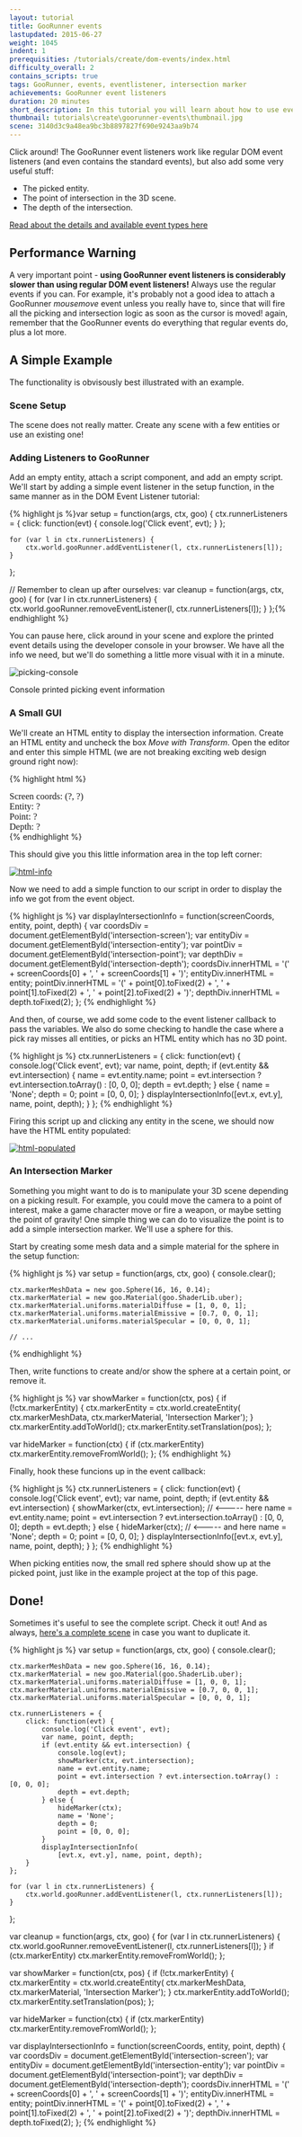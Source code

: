 ```yaml
---
layout: tutorial
title: GooRunner events
lastupdated: 2015-06-27
weight: 1045
indent: 1
prerequisities: /tutorials/create/dom-events/index.html
difficulty_overall: 2
contains_scripts: true
tags: GooRunner, events, eventlistener, intersection marker
achievements: GooRunner event listeners
duration: 20 minutes
short_description: In this tutorial you will learn about how to use event listeners in a 3D environment with the GooRunner Event Listeners
thumbnail: tutorials\create\goorunner-events\thumbnail.jpg
scene: 3140d3c9a48ea9bc3b8897827f690e9243aa9b74
---
```

Click around! The GooRunner event listeners work like regular DOM event listeners (and even contains the standard events), but also add some very useful stuff:

*   The picked entity.
*   The point of intersection in the 3D scene.
*   The depth of the intersection.

<div class="alert alert-info" role="alert">
    <a href="http://code.gooengine.com/latest/docs/index.html?c=_met_GooRunner_addEventListener">Read about the details and available event types here</a>
</div>

## Performance Warning

A very important point - **using GooRunner event listeners is considerably slower than using regular DOM event listeners!** Always use the regular events if you can. For example, it's probably not a good idea to attach a GooRunner _mousemove_ event unless you really have to, since that will fire all the picking and intersection logic as soon as the cursor is moved! again, remember that the GooRunner events do everything that regular events do, plus a lot more.

## A Simple Example

The functionality is obvisously best illustrated with an example.

### Scene Setup

The scene does not really matter. Create any scene with a few entities or use an existing one!

### Adding Listeners to GooRunner

Add an empty entity, attach a script component, and add an empty script. We'll start by adding a simple event listener in the setup function, in the same manner as in the DOM Event Listener tutorial:

{% highlight js %}var setup = function(args, ctx, goo) {
    ctx.runnerListeners = {
        click: function(evt) {
            console.log('Click event', evt);
        }
    };

    for (var l in ctx.runnerListeners) {
        ctx.world.gooRunner.addEventListener(l, ctx.runnerListeners[l]);
    }
};

// Remember to clean up after ourselves:
var cleanup = function(args, ctx, goo) {
    for (var l in ctx.runnerListeners) {
        ctx.world.gooRunner.removeEventListener(l, ctx.runnerListeners[l]);
    }
};{% endhighlight %}

You can pause here, click around in your scene and explore the printed event details using the developer console in your browser. We have all the info we need, but we'll do something a little more visual with it in a minute.

![picking-console](picking-console1.jpg)

Console printed picking event information

### A Small GUI

We'll create an HTML entity to display the intersection information. Create an HTML entity and uncheck the box _Move with Transform_. Open the editor and enter this simple HTML (we are not breaking exciting web design ground right now):

{% highlight html %}
<style>
#intersection-info {
    font-family: Verdana;
    font-size: 16px;
}
</style>

<div id="intersection-info">
    Screen coords: <span id="intersection-screen">(?, ?)</span><br />
    Entity: <span id="intersection-entity">?</span><br />
    Point: <span id="intersection-point">?</span><br />
    Depth: <span id="intersection-depth">?</span><br />
</div>
{% endhighlight %}

This should give you this little information area in the top left corner:

[![html-info](html-info.jpg)](html-info.jpg)

Now we need to add a simple function to our script in order to display the info we got from the event object.

{% highlight js %}
var displayIntersectionInfo = function(screenCoords, entity, point, depth) {
    var coordsDiv = document.getElementById('intersection-screen');
    var entityDiv = document.getElementById('intersection-entity');
    var pointDiv = document.getElementById('intersection-point');
    var depthDiv = document.getElementById('intersection-depth');
    coordsDiv.innerHTML = '(' + screenCoords[0] + ', ' + screenCoords[1] + ')';
    entityDiv.innerHTML = entity;
    pointDiv.innerHTML = '(' + point[0].toFixed(2) + ', ' +
            point[1].toFixed(2) + ', ' + point[2].toFixed(2) + ')';
    depthDiv.innerHTML = depth.toFixed(2);
};
{% endhighlight %}

And then, of course, we add some code to the event listener callback to pass the variables. We also do some checking to handle the case where a pick ray misses all entities, or picks an HTML entity which has no 3D point.

{% highlight js %}
ctx.runnerListeners = {
    click: function(evt) {
        console.log('Click event', evt);
        var name, point, depth;
        if (evt.entity && evt.intersection) {
            name = evt.entity.name;
            point = evt.intersection ? evt.intersection.toArray() : [0, 0, 0];
            depth = evt.depth;
        } else {
            name = 'None';
            depth = 0;
            point = [0, 0, 0];
        }
        displayIntersectionInfo([evt.x, evt.y], name, point, depth);
    }
};
{% endhighlight %}

Firing this script up and clicking any entity in the scene, we should now have the HTML entity populated:

[![html-populated](html-populated.jpg)](html-populated.jpg)

### An Intersection Marker

Something you might want to do is to manipulate your 3D scene depending on a picking result. For example, you could move the camera to a point of interest, make a game character move or fire a weapon, or maybe setting the point of gravity! One simple thing we can do to visualize the point is to add a simple intersection marker. We'll use a sphere for this.

Start by creating some mesh data and a simple material for the sphere in the setup function:

{% highlight js %}
var setup = function(args, ctx, goo) {
    console.clear();

    ctx.markerMeshData = new goo.Sphere(16, 16, 0.14);
    ctx.markerMaterial = new goo.Material(goo.ShaderLib.uber);
    ctx.markerMaterial.uniforms.materialDiffuse = [1, 0, 0, 1];
    ctx.markerMaterial.uniforms.materialEmissive = [0.7, 0, 0, 1];
    ctx.markerMaterial.uniforms.materialSpecular = [0, 0, 0, 1];

    // ...
{% endhighlight %}

Then, write functions to create and/or show the sphere at a certain point, or remove it.

{% highlight js %}
var showMarker = function(ctx, pos) {
    if (!ctx.markerEntity) {
        ctx.markerEntity = ctx.world.createEntity(
            ctx.markerMeshData,
            ctx.markerMaterial,
            'Intersection Marker');
    }
    ctx.markerEntity.addToWorld();
    ctx.markerEntity.setTranslation(pos);
};

var hideMarker = function(ctx) {
    if (ctx.markerEntity) ctx.markerEntity.removeFromWorld();
};
{% endhighlight %}

Finally, hook these funcions up in the event callback:

{% highlight js %}
ctx.runnerListeners = {
        click: function(evt) {
            console.log('Click event', evt);
            var name, point, depth;
            if (evt.entity && evt.intersection) {
                showMarker(ctx, evt.intersection);   // <----- here
                name = evt.entity.name;
                point = evt.intersection ? evt.intersection.toArray() : [0, 0, 0];
                depth = evt.depth;
            } else {
                hideMarker(ctx);                     // <----- and here
                name = 'None';
                depth = 0;
                point = [0, 0, 0];
            }
            displayIntersectionInfo([evt.x, evt.y], name, point, depth);
        }
    };
{% endhighlight %}

When picking entities now, the small red sphere should show up at the picked point, just like in the example project at the top of this page.

## Done!

Sometimes it's useful to see the complete script. Check it out! And as always, <a href="https://app.goocreate.com/4768/236807da94f14e82b50867556e32289f.scene" target="_blank">here's a complete scene</a> in case you want to duplicate it.

{% highlight js %}
var setup = function(args, ctx, goo) {
    console.clear();

    ctx.markerMeshData = new goo.Sphere(16, 16, 0.14);
    ctx.markerMaterial = new goo.Material(goo.ShaderLib.uber);
    ctx.markerMaterial.uniforms.materialDiffuse = [1, 0, 0, 1];
    ctx.markerMaterial.uniforms.materialEmissive = [0.7, 0, 0, 1];
    ctx.markerMaterial.uniforms.materialSpecular = [0, 0, 0, 1];

    ctx.runnerListeners = {
        click: function(evt) {
            console.log('Click event', evt);
            var name, point, depth;
            if (evt.entity && evt.intersection) {
                console.log(evt);
                showMarker(ctx, evt.intersection);
                name = evt.entity.name;
                point = evt.intersection ? evt.intersection.toArray() : [0, 0, 0];
                depth = evt.depth;
            } else {
                hideMarker(ctx);
                name = 'None';
                depth = 0;
                point = [0, 0, 0];
            }
            displayIntersectionInfo(
                [evt.x, evt.y], name, point, depth);
        }
    };

    for (var l in ctx.runnerListeners) {
        ctx.world.gooRunner.addEventListener(l, ctx.runnerListeners[l]);
    }
};

var cleanup = function(args, ctx, goo) {
    for (var l in ctx.runnerListeners) {
        ctx.world.gooRunner.removeEventListener(l, ctx.runnerListeners[l]);
    }
    if (ctx.markerEntity) ctx.markerEntity.removeFromWorld();
};

var showMarker = function(ctx, pos) {
    if (!ctx.markerEntity) {
        ctx.markerEntity = ctx.world.createEntity(
            ctx.markerMeshData,
            ctx.markerMaterial,
            'Intersection Marker');
    }
    ctx.markerEntity.addToWorld();
    ctx.markerEntity.setTranslation(pos);
};

var hideMarker = function(ctx) {
    if (ctx.markerEntity) ctx.markerEntity.removeFromWorld();
};

var displayIntersectionInfo = function(screenCoords, entity, point, depth) {
    var coordsDiv = document.getElementById('intersection-screen');
    var entityDiv = document.getElementById('intersection-entity');
    var pointDiv = document.getElementById('intersection-point');
    var depthDiv = document.getElementById('intersection-depth');
    coordsDiv.innerHTML = '(' + screenCoords[0] + ', ' + screenCoords[1] + ')';
    entityDiv.innerHTML = entity;
    pointDiv.innerHTML = '(' + point[0].toFixed(2) + ', ' +
        point[1].toFixed(2) + ', ' + point[2].toFixed(2) + ')';
    depthDiv.innerHTML = depth.toFixed(2);
};
{% endhighlight %}
